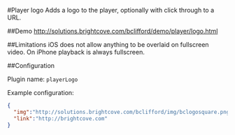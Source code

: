 #Player logo
Adds a logo to the player, optionally with click through to a URL.

##Demo
http://solutions.brightcove.com/bclifford/demo/player/logo.html

##Limitations
iOS does not allow anything to be overlaid on fullscreen video. On iPhone playback is always fullscreen.

##Configuration

Plugin name: `playerLogo`

Example configuration:

```json
{
  "img":"http://solutions.brightcove.com/bclifford/img/bclogosquare.png",
  "link":"http://brightcove.com"
}
```
